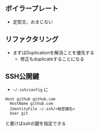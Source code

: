 ## ボイラープレート

* 定型文、おまじない

## リファクタリング

* まずはDuplicationを解消ことを優先する
  * 修正もduplicateすることになる

## SSH公開鍵

* `~/.ssh/config` に

```text
Host github github.com
  HostName github.com
  IdentityFile ~/.ssh/<秘密鍵名>
  User git
```

と書けばsshの鍵を指定できる